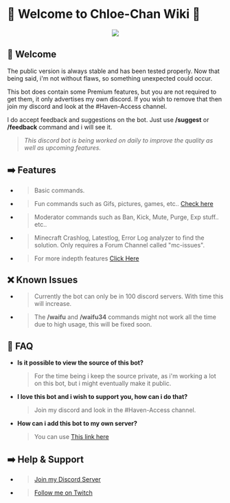 # 💖 Welcome to Chloe-Chan Wiki 💖
<p align="center">
    <img src="https://i.imgur.com/D9qpRZh.png">
</p>

## 👋 Welcome
The public version is always stable and has been tested properly.
Now that being said, i'm not without flaws, so something unexpected could occur.

This bot does contain some Premium features, but you are not required to get them, it only advertises my own discord.
If you wish to remove that then join my discord and look at the #Haven-Access channel.

I do accept feedback and suggestions on the bot. Just use **/suggest** or **/feedback** command and i will see it.
> *This discord bot is being worked on daily to improve the quality as well as upcoming features.*
## ➡️ Features
- > Basic commands.
- > Fun commands such as Gifs, pictures, games, etc.. [Check here](./Commands/Commands.md)
- > Moderator commands such as Ban, Kick, Mute, Purge, Exp stuff.. etc..
- > Minecraft Crashlog, Latestlog, Error Log analyzer to find the solution. Only requires a Forum Channel called "mc-issues".
- > For more indepth features [Click Here](./OtherStuff/Features.md)
## ❌ Known Issues
- > Currently the bot can only be in 100 discord servers. With time this will increase.
- > The **/waifu** and **/waifu34** commands might not work all the time due to high usage, this will be fixed soon.
## 📖 FAQ
- **Is it possible to view the source of this bot?**
    > For the time being i keep the source private, as i'm working a lot on this bot, but i might eventually make it public.
- **I love this bot and i wish to support you, how can i do that?**
    > Join my discord and look in the #Haven-Access channel.
- **How can i add this bot to my own server?**
    > You can use [This link here](https://discord.com/api/oauth2/authorize?client_id=1188335971150868490&permissions=28582971698423&scope=bot+applications.commands)
## ➡️ Help & Support
- > [Join my Discord Server](https://discord.gg/u6SpUpfMzy)
- > [Follow me on Twitch](https://www.twitch.tv/CathieNova)